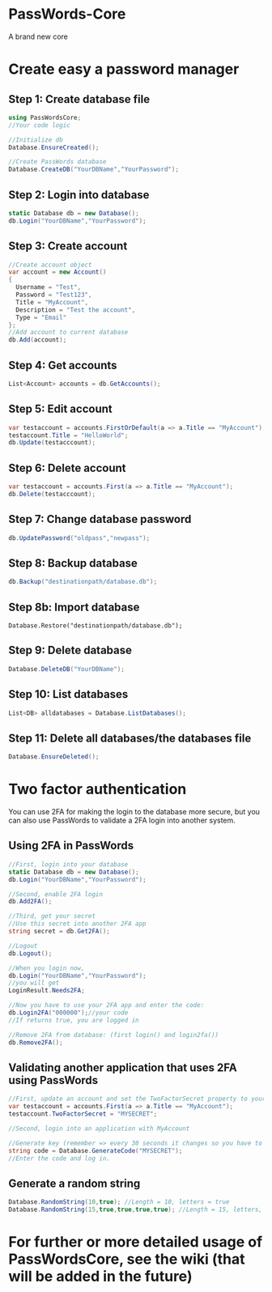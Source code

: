 # PassWords-Core
A brand new core

# Create easy a password manager

## Step 1: Create database file
```csharp
using PassWordsCore;
//Your code logic

//Initialize db
Database.EnsureCreated();

//Create PassWords database
Database.CreateDB("YourDBName","YourPassword");
```

## Step 2: Login into database
```csharp
static Database db = new Database();
db.Login("YourDBName","YourPassword");
```

## Step 3: Create account
```csharp
//Create account object
var account = new Account()
{
  Username = "Test",
  Password = "Test123",
  Title = "MyAccount",
  Description = "Test the account",
  Type = "Email"
};
//Add account to current database
db.Add(account);
```

## Step 4: Get accounts
```csharp
List<Account> accounts = db.GetAccounts();
```

## Step 5: Edit account
```csharp
var testaccount = accounts.FirstOrDefault(a => a.Title == "MyAccount");
testaccount.Title = "HelloWorld";
db.Update(testacccount);
```

## Step 6: Delete account
```csharp
var testaccount = accounts.First(a => a.Title == "MyAccount");
db.Delete(testacccount);
```

## Step 7: Change database password
```csharp
db.UpdatePassword("oldpass","newpass");
```

## Step 8: Backup database
```csharp
db.Backup("destinationpath/database.db");
```

## Step 8b: Import database
```
Database.Restore("destinationpath/database.db");
```

## Step 9: Delete database
```csharp
Database.DeleteDB("YourDBName");
```

## Step 10: List databases
```csharp
List<DB> alldatabases = Database.ListDatabases();
```

## Step 11: Delete all databases/the databases file
```csharp
Database.EnsureDeleted();
```

# Two factor authentication

You can use 2FA for making the login to the database more secure, 
but you can also use PassWords to validate a 2FA login into another system.

## Using 2FA in PassWords
```csharp
//First, login into your database
static Database db = new Database();
db.Login("YourDBName","YourPassword");

//Second, enable 2FA login
db.Add2FA();

//Third, get your secret
//Use this secret into another 2FA app
string secret = db.Get2FA();

//Logout
db.Logout(); 

//When you login now, 
db.Login("YourDBName","YourPassword");
//you will get
LoginResult.Needs2FA;

//Now you have to use your 2FA app and enter the code:
db.Login2FA("000000");//your code
//If returns true, you are logged in

//Remove 2FA from database: (first login() and login2fa())
db.Remove2FA();
```

## Validating another application that uses 2FA using PassWords
```csharp
//First, update an account and set the TwoFactorSecret property to your secret
var testaccount = accounts.First(a => a.Title == "MyAccount");
testaccount.TwoFactorSecret = "MYSECRET";

//Second, login into an application with MyAccount

//Generate key (remember => every 30 seconds it changes so you have to generate a new one) 
string code = Database.GenerateCode("MYSECRET");
//Enter the code and log in.
```

## Generate a random string
```csharp
Database.RandomString(10,true); //Length = 10, letters = true
Database.RandomString(15,true,true,true,true); //Length = 15, letters, capitals numbers and special chars
```

# For further or more detailed usage of PassWordsCore, see the wiki (that will be added in the future)
